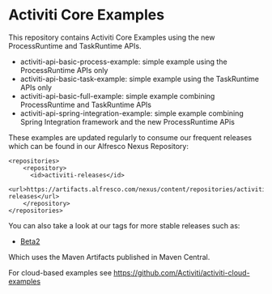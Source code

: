 # Activiti Core Examples

This repository contains Activiti Core Examples using the new ProcessRuntime and TaskRuntime APIs.

- activiti-api-basic-process-example: simple example using the ProcessRuntime APIs only
- activiti-api-basic-task-example: simple example using the TaskRuntime APIs only
- activiti-api-basic-full-example: simple example combining ProcessRuntime and TaskRuntime APIs
- activiti-api-spring-integration-example: simple example combining Spring Integration framework and the new ProcessRuntime APis

These examples are updated regularly to consume our frequent releases which can be found in our Alfresco Nexus Repository:

```
<repositories>
    <repository>
      <id>activiti-releases</id>
      <url>https://artifacts.alfresco.com/nexus/content/repositories/activiti-releases</url>
    </repository>
</repositories>
```

You can also take a look at our tags for more stable releases such as:

- [Beta2](https://github.com/Activiti/activiti-examples/blob/7.0.0.Beta2/activiti-api-basic-full-example/pom.xml)

Which uses the Maven Artifacts published in Maven Central.

For cloud-based examples see https://github.com/Activiti/activiti-cloud-examples
